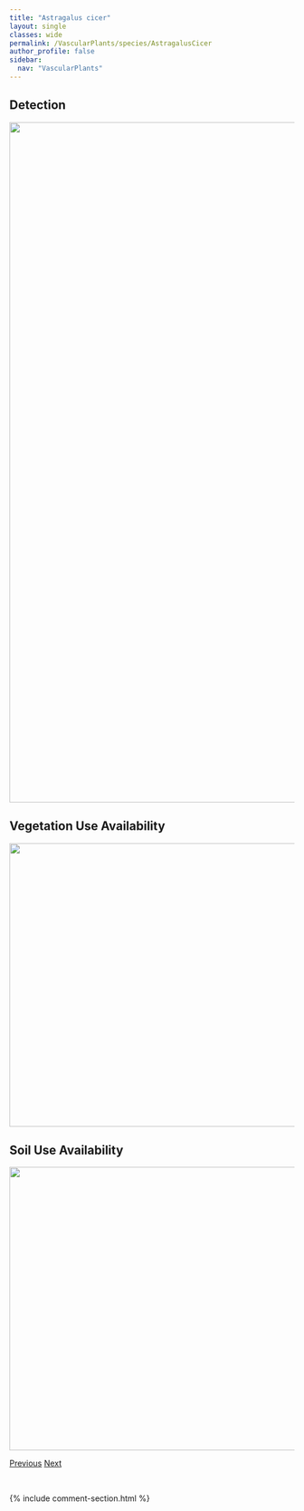 ```yaml
---
title: "Astragalus cicer"
layout: single
classes: wide
permalink: /VascularPlants/species/AstragalusCicer
author_profile: false
sidebar:
  nav: "VascularPlants"
---
```


<h2>Detection</h2>

<a href="https://drive.google.com/uc?export=view&id=1VsW0-14MVF04j8S1hO0HGHr8JbGG_Lvp">
<img src="https://drive.google.com/uc?export=view&id=1VsW0-14MVF04j8S1hO0HGHr8JbGG_Lvp" height = "1200" width = "800">
</a>


<h2>Vegetation Use Availability</h2>

<a href="https://drive.google.com/uc?export=view&id=1FTgSYgaTveedmUqaeHHFXwltcg6-I6bA">
<img src="https://drive.google.com/uc?export=view&id=1FTgSYgaTveedmUqaeHHFXwltcg6-I6bA" height = "500" width = "1000">
</a>


<h2>Soil Use Availability</h2>

<a href="https://drive.google.com/uc?export=view&id=1r2kBp0zcei-BakPB3yFxaoViBPjRwkk7">
<img src="https://drive.google.com/uc?export=view&id=1r2kBp0zcei-BakPB3yFxaoViBPjRwkk7" height = "500" width = "1000">
</a>


<a href="/DevelopmentWebsite/VascularPlants/species/AstragalusBourgovii" class="pagination--pager" title="Astragalus bourgovii">Previous</a> <a href="/DevelopmentWebsite/VascularPlants/species/AstragalusCrassicarpus" class="pagination--pager" title="Ground Plum">Next</a>

<p>&nbsp;</p>

{% include comment-section.html %}
